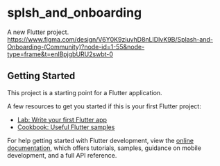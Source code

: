 # splsh_and_onboarding

A new Flutter project.
https://www.figma.com/design/V6Y0K9ziuvhD8nLlDIvK9B/Splash-and-Onboarding-(Community)?node-id=1-55&node-type=frame&t=enlBpjgbURU2swbt-0

## Getting Started

This project is a starting point for a Flutter application.

A few resources to get you started if this is your first Flutter project:

- [Lab: Write your first Flutter app](https://docs.flutter.dev/get-started/codelab)
- [Cookbook: Useful Flutter samples](https://docs.flutter.dev/cookbook)

For help getting started with Flutter development, view the
[online documentation](https://docs.flutter.dev/), which offers tutorials,
samples, guidance on mobile development, and a full API reference.
